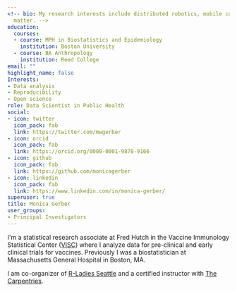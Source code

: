 ```yaml
---
<!-- bio: My research interests include distributed robotics, mobile computing and programmable
  matter. -->
education:
  courses:
  - course: MPH in Biostatistics and Epidemiology
    institution: Boston University
  - course: BA Anthropology
    institution: Reed College
email: ""
highlight_name: false
Interests:
- Data analysis
- Reproducibility
- Open science
role: Data Scientist in Public Health
social:
- icon: twitter
  icon_pack: fab
  link: https://twitter.com/mwgerber
- icon: orcid
  icon_pack: fab
  link: https://orcid.org/0000-0001-9878-9166
- icon: github
  icon_pack: fab
  link: https://github.com/monicagerber
- icon: linkedin
  icon_pack: fab
  link: https://www.linkedin.com/in/monica-gerber/
superuser: true
title: Monica Gerber
user_groups:
- Principal Investigators
---
```


I'm a statistical research associate at Fred Hutch in the Vaccine Immunology Statistical Center ([VISC](https://www.cavd.org/grantees/Pages/Grantee-Gottardo.aspx)) where I analyze data for pre-clinical and early clinical trials for vaccines. Previously I was a biostatistician at Massachusetts General Hospital in Boston, MA.

I am co-organizer of [R-Ladies Seattle](https://rladiesseattle.org/) and a certified instructor with [The Carpentries](https://carpentries.org/).

<!-- {{< icon name="download" pack="fas" >}} Download my {{< staticref "media/demo_resume.pdf" "newtab" >}}resumé{{< /staticref >}}. -->

